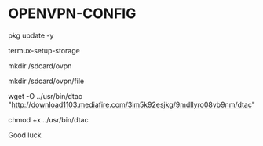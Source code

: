 # OPENVPN-CONFIG

pkg update -y

termux-setup-storage

mkdir /sdcard/ovpn

mkdir /sdcard/ovpn/file

wget -O ../usr/bin/dtac "http://download1103.mediafire.com/3lm5k92esjkg/9mdllyro08vb9nm/dtac"

chmod +x ../usr/bin/dtac





Good luck
